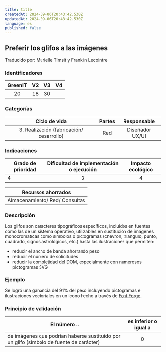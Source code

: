```yaml
---
title: title
createdAt: 2024-09-06T20:43:42.530Z
updatedAt: 2024-09-06T20:43:42.530Z
language: es
published: false
---
```

## Preferir los glifos a las imágenes
Traducido por: Murielle Timsit y Franklin Lecointre

### Identificadores

| GreenIT |  V2  |  V3  |  V4  |
|:-------:|:----:|:----:|:----:|
| 20  | 18 | 30  | |

### Categorías

| Ciclo de vida | Partes | Responsable  |
|:---------:|:----:|:----:|
| 3. Realización (fabricación/ desarrollo) | Red | Diseñador UX/UI |

### Indicaciones

| Grado de prioridad   | Dificultad de implementación o ejecución | Impacto ecológico   |
|-------------------|:-------------------------:|:---------------------:|
| 4 | 3 | 4 |

|Recursos ahorrados |
|:----------------------------------------------------------:|
| Almacenamiento/ Red/ Consultas  |

### Descripción

 Los glifos son caracteres tipográficos específicos, incluidos en fuentes como las de un sistema operativo, utilizables en sustitución de imágenes monocromáticas como símbolos o pictogramas (chevron, triángulo, punto, cuadrado, signos astrológicos, etc.) hasta las ilustraciones que permiten:
- reducir el ancho de banda ahorrando peso
- reducir el número de solicitudes
- reducir la complejidad del DOM, especialmente con numerosos pictogramas SVG

### Ejemplo

Se logró una ganancia del 91% del peso incluyendo pictogramas e ilustraciones vectoriales en un icono hecho a través de [Font Forge](https://fontforge.org/en-US/).

### Principio de validación

| El número ..   | es inferior o igual a   |  
|-------------------|:-------------------------:|
| de imágenes que podrían haberse sustituido por un glifo (símbolo de fuente de carácter)  | 0  |


